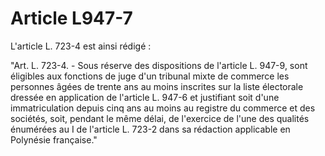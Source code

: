 # Article L947-7

L'article L. 723-4 est ainsi rédigé :

"Art. L. 723-4. - Sous réserve des dispositions de l'article L. 947-9, sont éligibles aux fonctions de juge d'un tribunal mixte de commerce les personnes âgées de trente ans au moins inscrites sur la liste électorale dressée en application de l'article L. 947-6 et justifiant soit d'une immatriculation depuis cinq ans au moins au registre du commerce et des sociétés, soit, pendant le même délai, de l'exercice de l'une des qualités énumérées au I de l'article L. 723-2 dans sa rédaction applicable en Polynésie française."
